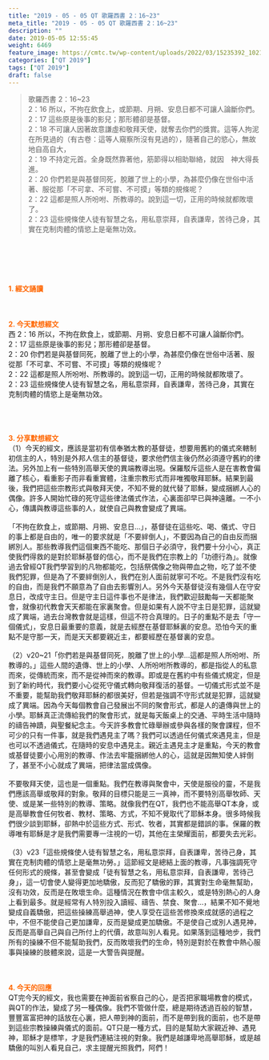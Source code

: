 ```yaml
---
title: "2019 - 05 - 05 QT 歌羅西書 2：16~23"
meta_title: "2019 - 05 - 05 QT 歌羅西書 2：16~23"
description: ""
date: 2019-05-05 12:55:45
weight: 6469
feature_image: https://cmtc.tw/wp-content/uploads/2022/03/15235392_10211799862337740_180693556567566654_o-1.webp
categories: ["QT 2019"]
tags: ["QT 2019"]
draft: false
---
```


<blockquote>歌羅西書 2：16~23<br />
2：16 所以，不拘在飲食上，或節期、月朔、安息日都不可讓人論斷你們。<br />
2：17 這些原是後事的影兒；那形體卻是基督。<br />
2：18 不可讓人因著故意謙虛和敬拜天使，就奪去你們的獎賞。這等人拘泥在所見過的（有古卷：這等人窺察所沒有見過的），隨著自己的慾心，無故地自高自大，<br />
2：19 不持定元首。全身既然靠著他，筋節得以相助聯絡，就因　神大得長進。<br />
2：20 你們若是與基督同死，脫離了世上的小學，為甚麼仍像在世俗中活著、服從那「不可拿、不可嘗、不可摸」等類的規條呢？<br />
2：22 這都是照人所吩咐、所教導的。說到這一切，正用的時候就都敗壞了。<br />
2：23 這些規條使人徒有智慧之名，用私意崇拜，自表謙卑，苦待己身，其實在克制肉體的情慾上是毫無功效。</blockquote><br />
&nbsp;<br />
<br />
&nbsp;<br />
<br />
<span style="color: #ff6600;"><strong>1. </strong><strong>經文誦讀</strong></span><br />
<br />
<span style="color: #ff6600;"><strong> </strong></span><br />
<br />
<span style="color: #ff6600;"><strong>2. 今天默想</strong><strong>經文<br />
</strong></span>西 2：16 所以，不拘在飲食上，或節期、月朔、安息日都不可讓人論斷你們。<br />
2：17 這些原是後事的影兒；那形體卻是基督。<br />
2：20 你們若是與基督同死，脫離了世上的小學，為甚麼仍像在世俗中活著、服從那「不可拿、不可嘗、不可摸」等類的規條呢？<br />
2：22 這都是照人所吩咐、所教導的。說到這一切，正用的時候就都敗壞了。<br />
2：23 這些規條使人徒有智慧之名，用私意崇拜，自表謙卑，苦待己身，其實在克制肉體的情慾上是毫無功效。<br />
<br />
<br />
&nbsp;<br />
<br />
<span style="color: #ff6600;"><strong>3. 分享默想經文<br />
</strong></span>（1）今天的經文，應該是當初有信奉猶太教的基督徒，想要用舊約的儀式來轄制初信主的人，特別是外邦人信主的基督徒，要求他們信主後仍然必須遵守舊約的律法。另外加上有一些特別高舉天使的異端教導出現。保羅駁斥這些人是在害教會偏離了核心，看重影子而非看重實體，注重宗教形式而非唯獨敬拜耶穌。結果到最後，我們把這些宗教形式與敬拜天使，不知不覺的就代替了耶穌，變成捆綁人心的偶像。許多人開始忙碌的死守這些律法儀式作法，心裏面卻早已與神遠離。一不小心，傳講與教導這些事的人，就使自己與教會變成了異端。<br />
<br />
「不拘在飲食上，或節期、月朔、安息日…」，基督徒在這些吃、喝、儀式、守日的事上都是自由的，唯一的要求就是「不要絆倒人」，不要因為自己的自由反而捆綁別人。那些教導我們這個東西不能吃、那個日子必須守，我們要十分小心，真正使我們得救的是對於耶穌基督的信心，而不是我們在宗教上的「功德行為」。就像過去曾經QT我們學習到的凡物都能吃，包括祭偶像之物與帶血之物，吃了並不使我們犯罪，但是為了不要絆倒別人，我們在別人面前就寧可不吃。不是我們沒有吃的自由，而是我們不願意為了自由去影響別人。另外今天基督徒沒有幾個人在守安息日，改成守主日。但是守主日這件事也不是律法，我們歡迎鼓勵每一天都能聚會，就像初代教會天天都能在家裏聚會。但是如果有人說不守主日是犯罪，這就變成了異端，過去台灣教會就是這樣，但這不符合真理的。日子的重點不是去「守一個儀式」，安息日最重要的意義，就是去經歷在基督耶穌裏的安息。恐怕今天的重點不是守那一天，而是天天都要親近主，都要經歷在基督裏的安息。<br />
<br />
（2）v20~21「你們若是與基督同死，脫離了世上的小學…這都是照人所吩咐、所教導的。」這些人間的遺傳、世上的小學、人所吩咐所教導的，都是指從人的私意而來，從傳統而來，而不是從神而來的教導。即或是在舊約中有些儀式規定，但是到了新約時代，我們要小心從死守儀式轉向敬拜復活的基督。一切儀式形式並不是不重要，能幫助我們敬拜耶穌的都很美好，但若是強調不守形式就是犯罪，這就變成了異端。因為今天每個教會自己發展出不同的聚會形式，都是人的遺傳與世上的小學。耶穌真正流傳給我們的聚會形式，就是每天飯桌上的交通、平時生活中隨時的禱告神蹟，與聖餐紀念主。今天許多教會忙碌舉辦或參與各樣的聚會課程，但不可少的只有一件事，就是我們遇見主了嗎？我們可以透過任何儀式來遇見主，但是也可以不透過儀式，在隨時的安息中遇見主。親近主遇見主才是重點，今天的教會或基督徒要小心用別的教導、作法去牢籠捆綁他人的心，這就是因無知使人絆倒了，甚至不小心就成了異端，把律法當成偶像。<br />
<br />
不要敬拜天使，這也是一個重點。我們在教導與聚會中，天使是服役的靈，不是我們應該高舉或敬拜的對象。敬拜的目標只能是三一真神，而不要特別高舉牧師、天使、或是某一些特別的教導、策略。就像我們在QT，我們也不能高舉QT本身，或是高舉教會任何牧者、教材、策略、方式，不知不覺取代了耶穌本身。很多時候我們很少談到耶穌，卻熱中於這些方式、形式、牧者，其實都是錯誤的事。保羅的教導唯有耶穌是才是我們需要專一注視的一切，其他在主榮耀面前，都要失去光彩。<br />
<br />
（3）v23「這些規條使人徒有智慧之名，用私意崇拜，自表謙卑，苦待己身，其實在克制肉體的情慾上是毫無功勞。」這節經文是總結上面的教導，凡事強調死守任何形式的規條，甚至會變成「徒有智慧之名，用私意崇拜，自表謙卑，苦待己身」，這一切會使人變得更加地驕傲，反而犯了驕傲的罪，其實對生命毫無幫助，沒有功效，反而是在敗壞生命。這種情況在教會中信主較久，或是特別熱心的人身上看到最多。就是經常有人特別投入讀經、禱告、禁食、聚會…，結果不知不覺地變成自義驕傲，把這些操練高舉過神，使人享受在這些苦修換來成就感的過程之中，不但不能使自己更加謙卑，反而是變成更加驕傲。不是使自己或別人遇見神，反而是高舉自己與自己所付上的代價，故意叫別人看見。如果落到這種地步，我們所有的操練不但不能幫助我們，反而敗壞我們的生命，特別是對於在教會中熱心服事與操練的肢體來說，這是一大警告與提醒。<br />
<br />
&nbsp;<br />
<br />
<span style="color: #ff6600;"><strong>4. 今天的回應<br />
</strong></span>QT完今天的經文，我也需要在神面前省察自己的心，是否把家職場教會的模式，與QT的作法，變成了另一種偶像。我們不管做什麼，總是期待透過百般的智慧，豐豐富富把神的話放在心裏，把人帶到神的面前，而不是帶到我的面前，也不是帶到這些宗教操練與儀式的面前。QT只是一種方式，目的是幫助大家親近神、遇見神，耶穌才是標竿，才是我們連結注視的對象。我們是越謙卑地高舉耶穌，或是越驕傲的叫別人看見自己，求主提醒光照我們，阿們！<br />
<br />
&nbsp;
        